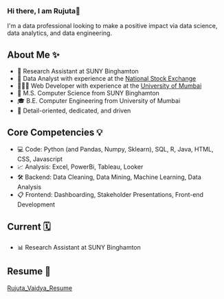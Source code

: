 ### Hi there, I am Rujuta👋

<!--
**rvaidya2/rvaidya2** is a ✨ _special_ ✨ repository because its `README.md` (this file) appears on your GitHub profile.

Here are some ideas to get you started:

🔭 I’m currently working on 

- 🌱 I’m currently learning ...
- 👯 I’m looking to collaborate on ...
- 🤔 I’m looking for help with ...
- 💬 Ask me about ...
- 📫 How to reach me: ...
- 😄 Pronouns: ...
- ⚡ Fun fact: ...
-->

I'm a data professional looking to make a positive impact via data science, data analytics, and data engineering.

## About Me ✨
- 🔬 Research Assistant at SUNY Binghamton
- 🏦 Data Analyst with experience at the [National Stock Exchange](https://drive.google.com/file/d/1jCLZvMY5r91MZD9SSa_YDYD0Jf6mQxtV/view?usp=drive_link)
- 👩🏻‍💻 Web Developer with experience at the [University of Mumbai](https://drive.google.com/file/d/1M27SLSPJY8RaIJmIEt8Jqaghm7pzaUTM/view?usp=drive_link)
- 📝 M.S. Computer Science from SUNY Binghamton
- 🎓 B.E. Computer Engineering from University of Mumbai
- 🔎 Detail-oriented, dedicated, and driven

## Core Competencies 💡
- 💻 Code: Python (and Pandas, Numpy, Sklearn), SQL, R, Java, HTML, CSS, Javascript
- 📈 Analysis: Excel, PowerBi, Tableau, Looker
- 🛠 Backend: Data Cleaning, Data Mining, Machine Learning, Data Analysis
- 📋 Frontend: Dashboarding, Stakeholder Presentations, Front-end Development

## Current 🗓️
- 📊 Research Assistant at SUNY Binghamton

## Resume 📃
[Rujuta_Vaidya_Resume](https://drive.google.com/file/d/1f4qf6_jxsztqbMFgwvhvbt0Z1e12TE9f/view?usp=drive_link)
